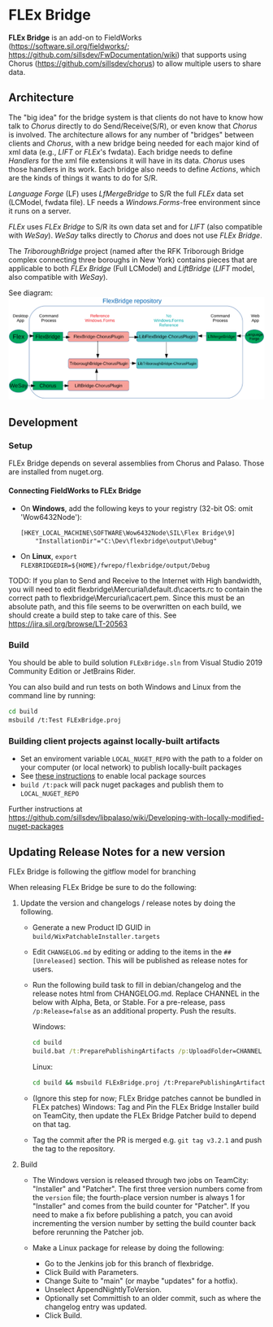 # FLEx Bridge

**FLEx Bridge** is an add-on to FieldWorks (<https://software.sil.org/fieldworks/>; <https://github.com/sillsdev/FwDocumentation/wiki>)
that supports using Chorus (<https://github.com/sillsdev/chorus>) to allow multiple users to share data.

## Architecture

The "big idea" for the bridge system is that clients do not have to know how talk to *Chorus* directly to do Send/Receive(S/R), or even know that *Chorus* is involved. The architecture allows for any number of "bridges" between clients and *Chorus*, with a new bridge being needed for each major kind of xml data (e.g., *LIFT* or *FLEx*'s fwdata). Each bridge needs to define *Handlers* for the xml file extensions it will have in its data. *Chorus* uses those handlers in its work. Each bridge also needs to define *Actions*, which are the kinds of things it wants to do for S/R.

*Language Forge* (LF) uses *LfMergeBridge* to S/R the full *FLEx* data set (LCModel, fwdata file). LF needs a *Windows.Forms*-free environment since it runs on a server.

*FLEx* uses *FLEx Bridge* to S/R its own data set and for *LIFT* (also compatible with *WeSay*). *WeSay* talks directly to *Chorus* and does not use *FLEx Bridge*.

The *TriboroughBridge* project (named after the RFK Triborough Bridge complex connecting three boroughs in New York) contains pieces that are applicable to both *FLEx Bridge* (Full LCModel) and *LiftBridge* (*LIFT* model, also compatible with *WeSay*).

See diagram:
![FLEx Bridge Projects Relationships](FLExBridgeRepo.svg)

## Development

### Setup

FLEx Bridge depends on several assemblies from Chorus and Palaso. Those are installed from nuget.org.

#### Connecting FieldWorks to FLEx Bridge

- On **Windows**, add the following keys to your registry (32-bit OS: omit 'Wow6432Node\'):

  ```
  [HKEY_LOCAL_MACHINE\SOFTWARE\Wow6432Node\SIL\Flex Bridge\9]
      "InstallationDir"="C:\Dev\flexbridge\output\Debug"
  ```

- On **Linux**, `export FLEXBRIDGEDIR=${HOME}/fwrepo/flexbridge/output/Debug`

TODO: If you plan to Send and Receive to the Internet with High bandwidth, you will need to edit flexbridge\Mercurial\default.d\cacerts.rc to contain the correct path to flexbridge\Mercurial\cacert.pem. Since this must be an absolute path, and this file seems to be overwritten on each build, we should create a build step to take care of this. See https://jira.sil.org/browse/LT-20563

### Build

You should be able to build solution `FLExBridge.sln` from Visual Studio 2019 Community Edition or
JetBrains Rider.

You can also build and run tests on both Windows and Linux from the command line by running:

```bash
cd build
msbuild /t:Test FLExBridge.proj
```

### Building client projects against locally-built artifacts

- Set an enviroment variable `LOCAL_NUGET_REPO` with the path to a folder on your computer (or local network) to publish locally-built packages
- See [these instructions](https://docs.microsoft.com/en-us/nuget/hosting-packages/local-feeds) to enable local package sources
- `build /t:pack` will pack nuget packages and publish them to `LOCAL_NUGET_REPO`

Further instructions at <https://github.com/sillsdev/libpalaso/wiki/Developing-with-locally-modified-nuget-packages>

## Updating Release Notes for a new version

FLEx Bridge is following the gitflow model for branching

When releasing FLEx Bridge be sure to do the following:

1. Update the version and changelogs / release notes by doing the following.

    - Generate a new Product ID GUID in `build/WixPatchableInstaller.targets`

    - Edit `CHANGELOG.md` by editing or adding to the items in the `## [Unreleased]` section. This will be published
      as release notes for users.

    - Run the following build task to fill in debian/changelog and the release notes html from CHANGELOG.md. Replace
      CHANNEL in the below with Alpha, Beta, or Stable. For a pre-release, pass `/p:Release=false` as an additional
      property. Push the results.

      Windows:

      ```cmd
      cd build
      build.bat /t:PreparePublishingArtifacts /p:UploadFolder=CHANNEL
      ```

      Linux:

      ```bash
      cd build && msbuild FLExBridge.proj /t:PreparePublishingArtifacts /p:UploadFolder=CHANNEL
      ```

    - (Ignore this step for now; FLEx Bridge patches cannot be bundled in FLEx patches) Windows: Tag and
    Pin the FLEx Bridge Installer build on TeamCity, then update the FLEx Bridge Patcher build to depend
    on that tag.

    - Tag the commit after the PR is merged e.g. `git tag v3.2.1` and push the tag to the repository.

2. Build

    - The Windows version is released through two jobs on TeamCity: "Installer" and "Patcher". The first three
      version numbers come from the `version` file; the fourth-place version number is always 1 for "Installer"
      and comes from the build counter for "Patcher". If you need to make a fix before publishing a patch, you
      can avoid incrementing the version number by setting the build counter back before rerunning the Patcher
      job.

    - Make a Linux package for release by doing the following:
        - Go to the Jenkins job for this branch of flexbridge.
        - Click Build with Parameters.
        - Change Suite to "main" (or maybe "updates" for a hotfix).
        - Unselect AppendNightlyToVersion.
        - Optionally set Committish to an older commit, such as where the changelog entry was updated.
        - Click Build.
